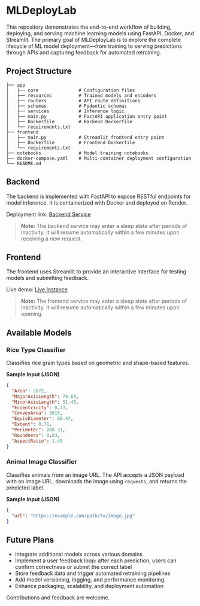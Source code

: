 # MLDeployLab

This repository demonstrates the end-to-end workflow of building, deploying, and serving machine learning models using FastAPI, Docker, and Streamlit. The primary goal of MLDeployLab is to explore the complete lifecycle of ML model deployment—from training to serving predictions through APIs and capturing feedback for automated retraining.

## Project Structure

```
├── app
│   ├── core               # Configuration files
│   ├── resources          # Trained models and encoders
│   ├── routers            # API route definitions
│   ├── schemas            # Pydantic schemas
│   ├── services           # Inference logic
│   ├── main.py            # FastAPI application entry point
│   ├── Dockerfile         # Backend Dockerfile
│   └── requirements.txt
├── frontend
│   ├── main.py            # Streamlit frontend entry point
│   ├── Dockerfile         # Frontend Dockerfile
│   └── requirements.txt
├── notebooks              # Model training notebooks
├── docker-compose.yaml    # Multi-container deployment configuration
└── README.md
```

## Backend

The backend is implemented with FastAPI to expose RESTful endpoints for model inference. It is containerized with Docker and deployed on Render.

Deployment link: [Backend Service](https://backend-gdx3.onrender.com/)

> **Note:** The backend service may enter a sleep state after periods of inactivity. It will resume automatically within a few minutes upon receiving a new request.

## Frontend

The frontend uses Streamlit to provide an interactive interface for testing models and submitting feedback.

Live demo: [Live Instance](https://frontend-2iq8.onrender.com/)

> **Note:** The frontend service may enter a sleep state after periods of inactivity. It will resume automatically within a few minutes upon opening.

## Available Models

### Rice Type Classifier

Classifies rice grain types based on geometric and shape-based features.

**Sample Input (JSON)**

```json
{
  "Area": 2872,
  "MajorAxisLength": 74.69,
  "MinorAxisLength": 51.40,
  "Eccentricity": 0.73,
  "ConvexArea": 3015,
  "EquivDiameter": 60.47,
  "Extent": 0.71,
  "Perimeter": 208.31,
  "Roundness": 0.83,
  "AspectRatio": 1.45
}
```

### Animal Image Classifier

Classifies animals from an image URL. The API accepts a JSON payload with an image URL, downloads the image using `requests`, and returns the predicted label.

**Sample Input (JSON)**

```json
{
  "url": "https://example.com/path/to/image.jpg"
}
```

## Future Plans

* Integrate additional models across various domains
* Implement a user feedback loop: after each prediction, users can confirm correctness or submit the correct label
* Store feedback data and trigger automated retraining pipelines
* Add model versioning, logging, and performance monitoring
* Enhance packaging, scalability, and deployment automation

Contributions and feedback are welcome.
